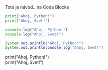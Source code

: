 Toto je návod...na Code Blocks

```python
print("Ahoj, Python!")  
print("Ahoj, Svet!")  
```

```js
console.log("Ahoj, Python!")  
console.log("Ahoj, Svet!")  
```

```java
System.out.println("Ahoj, Python!")  
System.out.printlnconsole.log("Ahoj, Svet!")  
```
print("Ahoj, Python!")  
print("Ahoj, Svet!")

